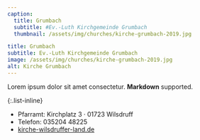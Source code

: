 ```yaml
---
caption:
  title: Grumbach
  subtitle: #Ev.-Luth Kirchgemeinde Grumbach
  thumbnail: /assets/img/churches/kirche-grumbach-2019.jpg

title: Grumbach
subtitle: Ev.-Luth Kirchgemeinde Grumbach
image: /assets/img/churches/kirche-grumbach-2019.jpg
alt: Kirche Grumbach
---
```

Lorem ipsum dolor sit amet consectetur. **Markdown** supported.

{:.list-inline} 
- Pfarramt: Kirchplatz 3 · 01723 Wilsdruff
- Telefon: 035204 48225 
- <a href="https://www.kirche-wilsdruffer-land.de" target="_blank">kirche-wilsdruffer-land.de</a>
